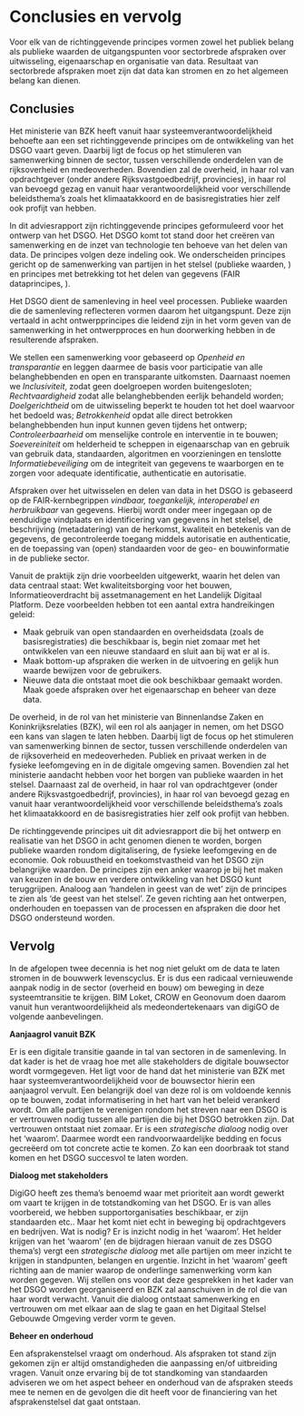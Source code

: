 Conclusies en vervolg
============

Voor elk van de richtinggevende principes vormen zowel het publiek belang als publieke waarden de uitgangspunten voor sectorbrede afspraken over uitwisseling, eigenaarschap en organisatie van data. Resultaat van sectorbrede afspraken moet zijn dat data kan stromen en zo het algemeen belang kan dienen.

Conclusies
--------------

Het ministerie van BZK heeft vanuit haar systeemverantwoordelijkheid behoefte aan een set richtinggevende principes om de 
ontwikkeling van het DSGO vaart geven. Daarbij ligt de focus op het stimuleren van samenwerking binnen de sector, 
tussen verschillende onderdelen van de rijksoverheid en medeoverheden. Bovendien zal de overheid, in haar rol van 
opdrachtgever (onder andere Rijksvastgoedbedrijf, provincies), in haar rol van bevoegd gezag en vanuit haar 
verantwoordelijkheid voor verschillende beleidsthema’s zoals het klimaatakkoord en de basisregistraties hier 
zelf ook profijt van hebben.

In dit adviesrapport zijn richtinggevende principes geformuleerd voor het ontwerp van het DSGO. Het DSGO komt tot stand door het creëren van samenwerking en de inzet van technologie ten behoeve van het delen van data. De principes volgen deze indeling ook. We onderscheiden principes gericht op de samenwerking van partijen in het stelsel (publieke waarden, <a href='#publiekewaarden'></a>) en principes met betrekking tot het delen van gegevens (FAIR dataprincipes, <a href='#dataprincipes'></a>).

Het DSGO dient de samenleving in heel veel processen. Publieke waarden die de samenleving reflecteren vormen daarom het uitgangspunt. Deze zijn vertaald in acht ontwerpprincipes die leidend zijn in het vorm geven van de samenwerking in het ontwerpproces en hun doorwerking hebben in de resulterende afspraken. 

We stellen een samenwerking voor gebaseerd op *Openheid en transparantie*  en leggen daarmee de basis voor participatie van alle belanghebbenden en open en transparante uitkomsten. Daarnaast noemen we *Inclusiviteit*, zodat geen doelgroepen worden buitengesloten; *Rechtvaardigheid* zodat alle belanghebbenden eerlijk behandeld worden; *Doelgerichtheid* om de uitwisseling beperkt te houden tot het doel waarvoor het bedoeld was; *Betrokkenheid* opdat alle direct betrokken belanghebbenden hun input kunnen geven tijdens het ontwerp; *Controleerbaarheid* om menselijke controle en interventie in te bouwen; *Soevereiniteit* om helderheid te scheppen in eigenaarschap van en gebruik van gebruik data, standaarden, algoritmen en voorzieningen en tenslotte *Informatiebeveiliging* om de integriteit van gegevens te waarborgen en te zorgen voor adequate identificatie, authenticatie en autorisatie. 

Afspraken over het uitwisselen en delen van data in het DSGO is gebaseerd op de FAIR-kernbegrippen *vindbaar, toegankelijk, interoperabel en herbruikbaar* van gegevens. Hierbij wordt onder meer ingegaan op de eenduidige vindplaats en identificering van gegevens in het stelsel, de beschrijving (metadatering) van de herkomst, kwaliteit en betekenis van de gegevens, de gecontroleerde toegang middels autorisatie en authenticatie, en de toepassing van (open) standaarden voor de geo- en bouwinformatie in de publieke sector.

Vanuit de praktijk zijn  drie voorbeelden uitgewerkt, waarin het delen van data centraal staat: Wet kwaliteitsborging voor het bouwen, Informatieoverdracht bij assetmanagement en het Landelijk Digitaal Platform. Deze voorbeelden hebben tot een aantal extra handreikingen geleid:
- Maak gebruik van open standaarden en overheidsdata (zoals de basisregistraties) die beschikbaar is, begin niet zomaar met het ontwikkelen van een nieuwe standaard en sluit aan bij wat er al is.
- Maak bottom-up afspraken die werken in de uitvoering en gelijk hun waarde bewijzen voor de gebruikers.
- Nieuwe data die ontstaat moet die ook beschikbaar gemaakt worden. Maak goede afspraken over het eigenaarschap en beheer van deze data. 

De overheid, in de rol van het ministerie van Binnenlandse Zaken en Koninkrijksrelaties (BZK), wil een rol als aanjager in nemen, om het DSGO een kans van slagen te laten hebben. Daarbij ligt de focus op het stimuleren van samenwerking binnen de sector, tussen verschillende onderdelen van de rijksoverheid en medeoverheden. Publiek en privaat werken in de fysieke leefomgeving en in de digitale omgeving samen. Bovendien zal het ministerie aandacht hebben voor het borgen van publieke waarden in het stelsel. Daarnaast zal de overheid, in haar rol van opdrachtgever (onder andere Rijksvastgoedbedrijf, provincies), in haar rol van bevoegd gezag en vanuit haar verantwoordelijkheid voor verschillende beleidsthema’s zoals het klimaatakkoord en de basisregistraties hier zelf ook profijt van hebben.

De richtinggevende principes uit dit adviesrapport die bij het ontwerp en realisatie van het DSGO in acht genomen dienen te worden, borgen publieke waarden rondom digitalisering, de fysieke leefomgeving en de economie. Ook robuustheid en toekomstvastheid van het DSGO zijn belangrijke waarden. De principes zijn een anker waarop je bij het maken van keuzen in de bouw en verdere ontwikkeling van het DSGO kunt teruggrijpen. Analoog aan ‘handelen in geest van de wet’ zijn de principes te zien als ‘de geest van het stelsel’. Ze geven richting aan het ontwerpen, onderhouden en toepassen van de processen en afspraken die door het DSGO ondersteund worden.


Vervolg
-------
    
In de afgelopen twee decennia  is het nog niet gelukt om de data te laten stromen in de bouwwerk levenscyclus. 
Er is dus een radicaal vernieuwende aanpak nodig in de sector (overheid en bouw) om beweging in deze 
systeemtransitie te krijgen. BIM Loket, CROW en Geonovum doen daarom vanuit hun verantwoordelijkheid 
als medeondertekenaars van digiGO de volgende aanbevelingen.
    
**Aanjaagrol vanuit BZK**
    
Er is een digitale transitie gaande in tal van sectoren in de samenleving. In dat kader is het de vraag hoe met alle stakeholders de digitale bouwsector wordt vormgegeven. Het ligt voor de hand dat het ministerie van BZK met haar systeemverantwoordelijkheid voor de bouwsector hierin een aanjaagrol vervult.
Een belangrijk doel van deze rol is om voldoende kennis op te bouwen, zodat informatisering in het hart 
van het beleid verankerd wordt. Om alle partijen te verenigen rondom het streven naar een DSGO is er vertrouwen nodig tussen alle partijen die bij het DSGO betrokken zijn. Dat vertrouwen ontstaat niet zomaar. Er is een *strategische dialoog* nodig over het ‘waarom’. Daarmee wordt een randvoorwaardelijke bedding en focus gecreëerd om tot concrete actie te komen. Zo kan een doorbraak tot stand komen en het DSGO succesvol te laten worden.
    
**Dialoog met stakeholders**
    
DigiGO heeft zes thema’s benoemd waar met prioriteit aan wordt gewerkt om vaart te krijgen in de 
totstandkoming van het DSGO.  Er is van alles voorbereid, we hebben supportorganisaties beschikbaar, 
er zijn standaarden etc.. Maar het komt niet echt in beweging bij opdrachtgevers en bedrijven. Wat is nodig? 
Er is inzicht nodig in het ‘waarom’. Het helder krijgen van het ‘waarom’ (en de bijdragen hieraan vanuit 
de zes DSGO thema’s) vergt een *strategische dialoog* met alle partijen om meer inzicht te krijgen in standpunten, belangen en urgentie. Inzicht in het ‘waarom’ geeft richting aan de manier waarop de onderlinge samenwerking vorm kan worden gegeven. 
Wij stellen ons voor dat deze gesprekken in het kader van het DSGO worden georganiseerd en BZK zal aanschuiven in de rol die van haar wordt verwacht. Vanuit die dialoog ontstaat samenwerking en vertrouwen om met elkaar aan de slag te gaan en het Digitaal Stelsel Gebouwde Omgeving verder vorm te geven. 

**Beheer en onderhoud**

Een afsprakenstelsel vraagt om onderhoud. Als afspraken tot stand zijn gekomen zijn er altijd omstandigheden die aanpassing en/of uitbreiding vragen. Vanuit onze ervaring bij de tot standkoming van standaarden adviseren we om het aspect beheer en onderhoud van de afspraken steeds mee te nemen en de gevolgen die dit heeft voor de financiering van het afsprakenstelsel dat gaat ontstaan.


